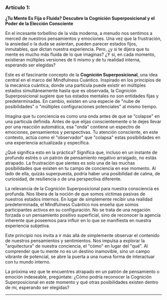 ### Artículo 1:
**¿Tu Mente Es Fija o Fluida? Descubre la Cognición Superposicional y el Poder de la Elección Consciente**

En el incesante torbellino de la vida moderna, a menudo nos sentimos a merced de nuestros pensamientos y emociones. Una vez que la frustración, la ansiedad o la duda se asientan, pueden parecer estados fijos, inmutables, que dictan nuestra experiencia. Pero, ¿y si te dijera que tu mente es mucho más fluida de lo que imaginas? ¿Y si, en cada momento, existieran múltiples versiones de ti mismo y de tu realidad interna, esperando ser elegidas?

Este es el fascinante concepto de la **Cognición Superposicional**, una idea central en el marco del Mindfulness Cuántico. Inspirado en los principios de la mecánica cuántica, donde una partícula puede existir en múltiples estados simultáneamente hasta que es observada, la Cognición Superposicional sugiere que tus estados mentales no son entidades fijas y predeterminadas. En cambio, existen en una especie de "nube de posibilidades" o "múltiples configuraciones potenciales" al mismo tiempo.

Imagina que tu conciencia es como una onda antes de que se "colapse" en una partícula definida. Antes de que elijas conscientemente o te dejes llevar por una reacción automática, esa "onda" contiene un espectro de emociones, pensamientos y perspectivas. Tu atención consciente, en este contexto, actúa como el "observador" que "colapsa" estas posibilidades en una experiencia actualizada y específica.

¿Qué significa esto en la práctica? Significa que, incluso en un instante de profundo estrés o un patrón de pensamiento negativo arraigado, no estás atrapado. La frustración que sientes es solo una de las muchas posibilidades que existen en tu campo de conciencia en ese momento. Al lado de ella, quizás superpuesta, podría haber una posibilidad de calma, de curiosidad, de resiliencia o de una perspectiva diferente.

La relevancia de la Cognición Superposicional para nuestra consciencia es profunda. Nos libera de la noción de que somos víctimas pasivas de nuestros estados internos. En lugar de simplemente recibir una realidad predeterminada, el Mindfulness Cuántico nos enseña que somos participantes activos en su configuración. No se trata de una negación forzada o un pensamiento positivo superficial, sino de reconocer la agencia inherente que poseemos para influir en lo que se manifiesta en nuestra experiencia subjetiva.

Este principio nos invita a ir más allá de simplemente observar el contenido de nuestros pensamientos y sentimientos. Nos impulsa a explorar la "arquitectura" de nuestra conciencia, el "cómo" en lugar del "qué". Al comprender que tu mente no es un destino inamovible, sino un campo vibrante de potencial, se abre la puerta a una nueva forma de interactuar con tu mundo interno.

La próxima vez que te encuentres atrapado en un patrón de pensamiento o emoción indeseable, pregúntate: ¿Cómo podría reconocer la Cognición Superposicional en este momento y qué otras posibilidades existen dentro de mí, esperando ser elegidas?

---